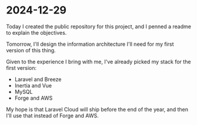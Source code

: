 # 2024-12-29

Today I created the public repository for this project, and I penned a readme to explain the objectives.

Tomorrow, I'll design the information architecture I'll need for my first version of this thing.

Given to the experience I bring with me, I've already picked my stack for the first version:

- Laravel and Breeze
- Inertia and Vue
- MySQL
- Forge and AWS

My hope is that Laravel Cloud will ship before the end of the year, and then I'll use that instead of Forge and AWS.